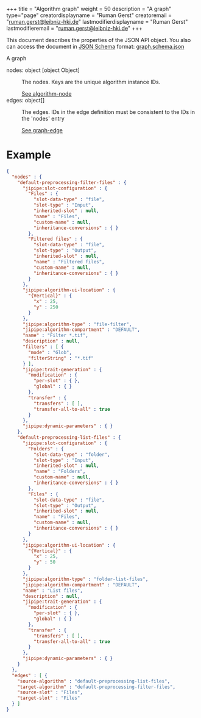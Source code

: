 +++
title = "Algorithm graph"
weight = 50
description = "A graph"
type="page"
creatordisplayname = "Ruman Gerst"
creatoremail = "ruman.gerst@leibniz-hki.de"
lastmodifierdisplayname = "Ruman Gerst"
lastmodifieremail = "ruman.gerst@leibniz-hki.de"
+++



This document describes the properties of the JSON API object. You also can access
the document in [JSON Schema](https://json-schema.org/) format: [graph.schema.json](https://applied-systems-biology.github.io/jipipe/schemas/graph.schema.json)

<div class="panel-body">
 <section class="json-schema-description">
  <p>
   A graph
  </p>
 </section>
 <section class="json-schema-properties">
  <dl>
   <dt data-property-name="nodes">
    <span class="json-property-name">
     nodes:
    </span>
    <span class="json-property-type">
     object
    </span>
    <span class="json-property-range" title="Value limits">
    </span>
    <span class="json-property-default-value">
     [object Object]
    </span>
    <span class="json-property-required">
    </span>
   </dt>
   <dd>
    <p>
     The nodes. Keys are the unique algorithm instance IDs.
    </p>
    <div class="json-inner-schema">
     <section class="json-schema-additionalProperties">
      <span class="json-property-type">
       <span class="json-property-type">
        <a class="json-schema-ref" href="../algorithm-node">
         See algorithm-node
        </a>
       </span>
       <span class="json-property-range" title="Value limits">
       </span>
      </span>
     </section>
    </div>
   </dd>
   <dt data-property-name="edges">
    <span class="json-property-name">
     edges:
    </span>
    <span class="json-property-type">
     object[]
    </span>
    <span class="json-property-range" title="Value limits">
    </span>
    <span class="json-property-required">
    </span>
   </dt>
   <dd>
    <p>
     The edges. IDs in the edge definition must be consistent to the IDs in the 'nodes' entry
    </p>
    <div class="json-inner-schema">
     <section class="json-schema-array-items">
      <span class="json-property-type">
       <a class="json-schema-ref" href="../graph-edge">
        See graph-edge
       </a>
      </span>
      <span class="json-property-range" title="Value limits">
      </span>
      <div class="json-inner-schema">
      </div>
     </section>
    </div>
   </dd>
  </dl>
 </section>
</div>

# Example

```json
{
  "nodes" : {
    "default-preprocessing-filter-files" : {
      "jipipe:slot-configuration" : {
        "Files" : {
          "slot-data-type" : "file",
          "slot-type" : "Input",
          "inherited-slot" : null,
          "name" : "Files",
          "custom-name" : null,
          "inheritance-conversions" : { }
        },
        "Filtered files" : {
          "slot-data-type" : "file",
          "slot-type" : "Output",
          "inherited-slot" : null,
          "name" : "Filtered files",
          "custom-name" : null,
          "inheritance-conversions" : { }
        }
      },
      "jipipe:algorithm-ui-location" : {
        "{Vertical}" : {
          "x" : 25,
          "y" : 250
        }
      },
      "jipipe:algorithm-type" : "file-filter",
      "jipipe:algorithm-compartment" : "DEFAULT",
      "name" : "Filter *.tif",
      "description" : null,
      "filters" : [ {
        "mode" : "Glob",
        "filterString" : "*.tif"
      } ],
      "jipipe:trait-generation" : {
        "modification" : {
          "per-slot" : { },
          "global" : { }
        },
        "transfer" : {
          "transfers" : [ ],
          "transfer-all-to-all" : true
        }
      },
      "jipipe:dynamic-parameters" : { }
    },
    "default-preprocessing-list-files" : {
      "jipipe:slot-configuration" : {
        "Folders" : {
          "slot-data-type" : "folder",
          "slot-type" : "Input",
          "inherited-slot" : null,
          "name" : "Folders",
          "custom-name" : null,
          "inheritance-conversions" : { }
        },
        "Files" : {
          "slot-data-type" : "file",
          "slot-type" : "Output",
          "inherited-slot" : null,
          "name" : "Files",
          "custom-name" : null,
          "inheritance-conversions" : { }
        }
      },
      "jipipe:algorithm-ui-location" : {
        "{Vertical}" : {
          "x" : 25,
          "y" : 50
        }
      },
      "jipipe:algorithm-type" : "folder-list-files",
      "jipipe:algorithm-compartment" : "DEFAULT",
      "name" : "List files",
      "description" : null,
      "jipipe:trait-generation" : {
        "modification" : {
          "per-slot" : { },
          "global" : { }
        },
        "transfer" : {
          "transfers" : [ ],
          "transfer-all-to-all" : true
        }
      },
      "jipipe:dynamic-parameters" : { }
    }
  },
  "edges" : [ {
    "source-algorithm" : "default-preprocessing-list-files",
    "target-algorithm" : "default-preprocessing-filter-files",
    "source-slot" : "Files",
    "target-slot" : "Files"
  } ]
}
```
